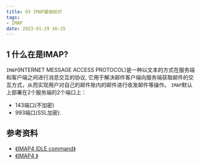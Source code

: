 ```yaml
---
title: 03 IMAP基础知识
tags:
- IMAP
date: 2023-01-29 16:25
---
```


## 1 什么在是IMAP? 
`IMAP`(INTERNET MESSAGE ACCESS PROTOCOL)是一种以文本的方式在服务端和客户端之间进行消息交互的协议, 
它用于解决邮件客户端向服务端获取邮件的交互方式，从而实现用户对自己的邮件账内的邮件进行收发邮件等操作。 
`IMAP`默认上部署在2个服务端的2个端口上： 

* 143端口(不加密)
* 993端口(SSL加密).

## 参考资料

* [《IMAP4 IDLE command》](https://www.rfc-editor.org/rfc/rfc2177.html)
* [《IMAP4 》](https://www.rfc-editor.org/rfc/rfc2060)

